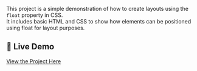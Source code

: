 This project is a simple demonstration of how to create layouts using the `float` property in CSS.  
It includes basic HTML and CSS to show how elements can be positioned using float for layout purposes.

## 🔗 Live Demo

[View the Project Here](https://mohammedgamal174.github.io/html-css-float-project/)
